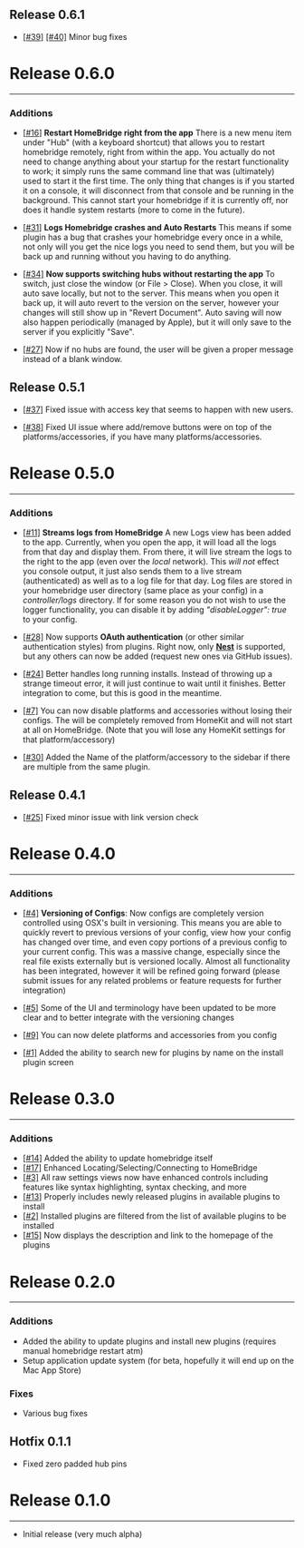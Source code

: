 ## Release 0.6.1
- [[#39]](https://github.com/KraigM/HomeBridgeController/issues/39) [[#40]](https://github.com/KraigM/HomeBridgeController/issues/40) Minor bug fixes


# Release 0.6.0
---------------
### Additions 

+ [[#16]](https://github.com/KraigM/HomeBridgeController/issues/16) **Restart HomeBridge right from the app**  There is a new menu item under "Hub" (with a keyboard shortcut) that allows you to restart homebridge remotely, right from within the app.  You actually do not need to change anything about your startup for the restart functionality to work; it simply runs the same command line that was (ultimately) used to start it the first time.  The only thing that changes is if you started it on a console, it will disconnect from that console and be running in the background.  This cannot start your homebridge if it is currently off, nor does it handle system restarts (more to come in the future).

+ [[#31]](https://github.com/KraigM/HomeBridgeController/issues/31) **Logs Homebridge crashes and Auto Restarts** This means if some plugin has a bug that crashes your homebridge every once in a while, not only will you get the nice logs you need to send them, but you will be back up and running without you having to do anything.

+ [[#34]](https://github.com/KraigM/HomeBridgeController/issues/34) **Now supports switching hubs without restarting the app**  To switch, just close the window (or File > Close).  When you close, it will auto save locally, but not to the server.  This means when you open it back up, it will auto revert to the version on the server, however your changes will still show up in "Revert Document".  Auto saving will now also happen periodically (managed by Apple), but it will only save to the server if you explicitly "Save".

+ [[#27]](https://github.com/KraigM/HomeBridgeController/issues/27) Now if no hubs are found, the user will be given a proper message instead of a blank window.


## Release 0.5.1
- [[#37]](https://github.com/KraigM/HomeBridgeController/issues/37) Fixed issue with access key that seems to happen with new users.

- [[#38]](https://github.com/KraigM/HomeBridgeController/issues/38) Fixed UI issue where add/remove buttons were on top of the platforms/accessories, if you have many platforms/accessories.


# Release 0.5.0
---------------
### Additions 

+ [[#11]](https://github.com/KraigM/HomeBridgeController/issues/11) **Streams logs from HomeBridge** A new Logs view has been added to the app. Currently, when you open the app, it will load all the logs from that day and display them. From there, it will live stream the logs to the right to the app (even over the _local_ network).  This _will not_ effect you console output, it just also sends them to a live stream (authenticated) as well as to a log file for that day.  Log files are stored in your homebridge user directory (same place as your config) in a _controller/logs_ directory. If for some reason you do not wish to use the logger functionality, you can disable it by adding _"disableLogger": true_ to your config.

+ [[#28]](https://github.com/KraigM/HomeBridgeController/issues/28) Now supports **OAuth authentication** (or other similar authentication styles) from plugins.  Right now, only **[Nest](https://github.com/KraigM/homebridge-nest)** is supported, but any others can now be added (request new ones via GitHub issues).

+ [[#24]](https://github.com/KraigM/HomeBridgeController/issues/24) Better handles long running installs. Instead of throwing up a strange timeout error, it will just continue to wait until it finishes. Better integration to come, but this is good in the meantime.

+ [[#7]](https://github.com/KraigM/HomeBridgeController/issues/7) You can now disable platforms and accessories without losing their configs.  The will be completely removed from HomeKit and will not start at all on HomeBridge.  (Note that you will lose any HomeKit settings for that platform/accessory)

+ [[#30]](https://github.com/KraigM/HomeBridgeController/issues/30) Added the Name of the platform/accessory to the sidebar if there are multiple from the same plugin.




## Release 0.4.1
- [[#25]](https://github.com/KraigM/HomeBridgeController/issues/25) Fixed minor issue with link version check


# Release 0.4.0
---------------
### Additions
+ [[#4]](https://github.com/KraigM/HomeBridgeController/issues/4)	**Versioning of Configs**: Now configs are completely version controlled using OSX's built in versioning. This means you are able to quickly revert to previous versions of your config, view how your config has changed over time, and even copy portions of a previous config to your current config. This was a massive change, especially since the real file exists externally but is versioned locally. Almost all functionality has been integrated, however it will be refined going forward (please submit issues for any related problems or feature requests for further integration)

+ [[#5]](https://github.com/KraigM/HomeBridgeController/issues/5)	Some of the UI and terminology have been updated to be more clear and to better integrate with the versioning changes

+ [[#9]](https://github.com/KraigM/HomeBridgeController/issues/9)	You can now delete platforms and accessories from you config

+ [[#1]](https://github.com/KraigM/HomeBridgeController/issues/1)	Added the ability to search new for plugins by name on the install plugin screen



# Release 0.3.0
---------------
### Additions
+ [[#14]](https://github.com/KraigM/HomeBridgeController/issues/14)	Added the ability to update homebridge itself
+ [[#17]](https://github.com/KraigM/HomeBridgeController/issues/17)	Enhanced Locating/Selecting/Connecting to HomeBridge
+ [[#3]](https://github.com/KraigM/HomeBridgeController/issues/3)	All raw settings views now have enhanced controls including features like syntax highlighting, syntax checking, and more
+ [[#13]](https://github.com/KraigM/HomeBridgeController/issues/13)	Properly includes newly released plugins in available plugins to install
+ [[#2]](https://github.com/KraigM/HomeBridgeController/issues/2)	Installed plugins are filtered from the list of available plugins to be installed
+ [[#15]](https://github.com/KraigM/HomeBridgeController/issues/15)	Now displays the description and link to the homepage of the plugins



# Release 0.2.0
---------------
### Additions
+ Added the ability to update plugins and install new plugins (requires manual homebridge restart atm)
+ Setup application update system (for beta, hopefully it will end up on the Mac App Store)

### Fixes
- Various bug fixes


## Hotfix 0.1.1

- Fixed zero padded hub pins



# Release 0.1.0
---------------
+ Initial release (very much alpha)
